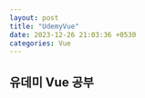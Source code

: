 ```yaml
---
layout: post
title: "UdemyVue"
date: 2023-12-26 21:03:36 +0530
categories: Vue
---
```


## 유데미 Vue 공부